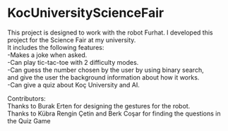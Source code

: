 # KocUniversityScienceFair

This project is designed to work with the robot Furhat. I developed this project for the Science Fair at my university.  
It includes the following features:  
	-Makes a joke when asked.  
	-Can play tic-tac-toe with 2 difficulty modes.  
	-Can guess the number chosen by the user by using binary search,  
	and give the user the background information about how it works.  
	-Can give a quiz about Koç University and AI.  

Contributors:  
Thanks to Burak Erten for designing the gestures for the robot.  
Thanks to Kübra Rengin Çetin and Berk Coşar for finding the questions in the Quiz Game
